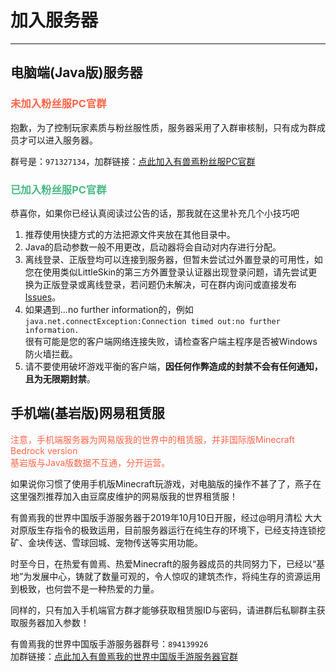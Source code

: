 # 加入服务器
------------
## 电脑端(Java版)服务器

### <font color="FF6347">未加入粉丝服PC官群</font>

抱歉，为了控制玩家素质与粉丝服性质，服务器采用了入群审核制，只有成为群成员才可以进入服务器。



群号是：`971327134`，加群链接：[点此加入有兽焉粉丝服PC官群](https://jq.qq.com/?_wv=1027&k=EcPiJtYh)
### <font color="48b984">已加入粉丝服PC官群</font>
恭喜你，如果你已经认真阅读过公告的话，那我就在这里补充几个小技巧吧</br>
1. 推荐使用快捷方式的方法把源文件夹放在其他目录中。
2. Java的启动参数一般不用更改，启动器将会自动对内存进行分配。
3. 离线登录、正版登均可以连接到服务器，但暂未尝试过外置登录的可用性，如您在使用类似LittleSkin的第三方外置登录认证器出现登录问题，请先尝试更换为正版登录或离线登录，若问题仍未解决，可在群内询问或直接发布[Issues](https://github.com/ZoruaFox/YSY-Server/issues)。
4. 如果遇到…no further information的，例如</br>
`java.net.connectException:Connection timed out:no further information.`
</br>很有可能是您的客户端网络连接失败，请检查客户端主程序是否被Windows防火墙拦截。
5. 请不要使用破坏游戏平衡的客户端，**因任何作弊造成的封禁不会有任何通知，且为无限期封禁**。

## 手机端(基岩版)网易租赁服
<font color="FF6347">注意，手机端服务器为网易版我的世界中的租赁服，并非国际版Minecraft Bedrock version</font></br>
<font color="FF6347">基岩版与Java版数据不互通，分开运营。</font>

如果说你习惯了使用手机版Minecraft玩游戏，对电脑版的操作不甚了了，燕子在这里强烈推荐加入由豆腐皮维护的网易版我的世界租赁服！

有兽焉我的世界中国版手游服务器于2019年10月10日开服，经过@明月清松 大大对原版生存指令的极致运用，目前服务器运行在纯生存的环境下，已经支持连锁挖矿、金块传送、雪球回城、宠物传送等实用功能。

时至今日，在热爱有兽焉、热爱Minecraft的服务器成员的共同努力下，已经以“基地”为发展中心，铸就了数量可观的，令人惊叹的建筑杰作，将纯生存的资源运用到极致，也何尝不是一种热爱的力量。

同样的，只有加入手机端官方群才能够获取租赁服ID与密码，请进群后私聊群主获取服务器加入参数！

有兽焉我的世界中国版手游服务器群号：`894139926`</br>加群链接：[点此加入有兽焉我的世界中国版手游服务器官群](https://jq.qq.com/?_wv=1027&k=T2IvVOqz)